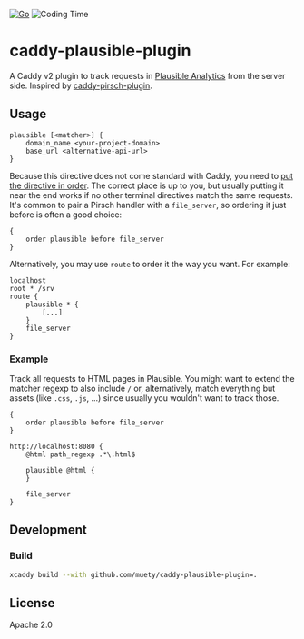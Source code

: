 [![Go](https://github.com/muety/caddy-pirsch-plugin/workflows/Go/badge.svg)](https://github.com/muety/caddy-plausible-plugin/actions)
![Coding Time](https://img.shields.io/endpoint?url=https://wakapi.dev/api/compat/shields/v1/n1try/interval:any/project:caddy-plausible-plugin&color=blue&label=coding%20time)

# caddy-plausible-plugin

A Caddy v2 plugin to track requests in [Plausible Analytics](https://plausible.io) from the server side. Inspired by [caddy-pirsch-plugin](https://github.com/muety/caddy-pirsch-plugin).

## Usage
```
plausible [<matcher>] {
    domain_name <your-project-domain>
    base_url <alternative-api-url>
}
```

Because this directive does not come standard with Caddy, you need to [put the directive in order](https://caddyserver.com/docs/caddyfile/options). The correct place is up to you, but usually putting it near the end works if no other terminal directives match the same requests. It's common to pair a Pirsch handler with a `file_server`, so ordering it just before is often a good choice:

```
{
	order plausible before file_server
}
```

Alternatively, you may use `route` to order it the way you want. For example:

```
localhost
root * /srv
route {
	plausible * {
		[...]
	}
	file_server
}
```

### Example
Track all requests to HTML pages in Plausible. You might want to extend the matcher regexp to also include `/` or, alternatively, match everything but assets (like `.css`, `.js`, ...) since usually you wouldn't want to track those.

```
{
    order plausible before file_server
}

http://localhost:8080 {
    @html path_regexp .*\.html$

    plausible @html {
    }

    file_server
}
```

## Development
### Build
```bash
xcaddy build --with github.com/muety/caddy-plausible-plugin=.
```

## License
Apache 2.0